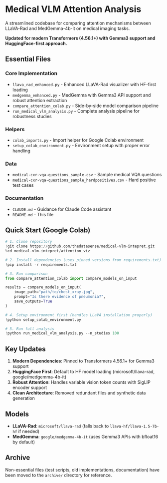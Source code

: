 # Medical VLM Attention Analysis

A streamlined codebase for comparing attention mechanisms between LLaVA-Rad and MedGemma-4b-it on medical imaging tasks.

**Updated for modern Transformers (4.56.1+) with Gemma3 support and HuggingFace-first approach.**

## Essential Files

### Core Implementation
- `llava_rad_enhanced.py` - Enhanced LLaVA-Rad visualizer with HF-first loading
- `medgemma_enhanced.py` - MedGemma with Gemma3 API support and robust attention extraction
- `compare_attention_colab.py` - Side-by-side model comparison pipeline
- `run_medical_vlm_analysis.py` - Complete analysis pipeline for robustness studies

### Helpers
- `colab_imports.py` - Import helper for Google Colab environment
- `setup_colab_environment.py` - Environment setup with proper error handling

### Data
- `medical-cxr-vqa-questions_sample.csv` - Sample medical VQA questions
- `medical-cxr-vqa-questions_sample_hardpositives.csv` - Hard positive test cases

### Documentation
- `CLAUDE.md` - Guidance for Claude Code assistant
- `README.md` - This file

## Quick Start (Google Colab)

```python
# 1. Clone repository
!git clone https://github.com/thedatasense/medical-vlm-intepret.git
%cd medical-vlm-intepret/attention_viz

# 2. Install dependencies (uses pinned versions from requirements.txt)
!pip install -r requirements.txt

# 3. Run comparison
from compare_attention_colab import compare_models_on_input

results = compare_models_on_input(
    image_path="path/to/chest_xray.jpg",
    prompt="Is there evidence of pneumonia?",
    save_outputs=True
)

# 4. Setup environment first (handles LLaVA installation properly)
!python setup_colab_environment.py

# 5. Run full analysis
!python run_medical_vlm_analysis.py --n_studies 100
```

## Key Updates

1. **Modern Dependencies**: Pinned to Transformers 4.56.1+ for Gemma3 support
2. **HuggingFace First**: Default to HF model loading (microsoft/llava-rad, google/medgemma-4b-it)
3. **Robust Attention**: Handles variable vision token counts with SigLIP encoder support
4. **Clean Architecture**: Removed redundant files and synthetic data generation

## Models

- **LLaVA-Rad**: `microsoft/llava-rad` (falls back to `llava-hf/llava-1.5-7b-hf` if needed)
- **MedGemma**: `google/medgemma-4b-it` (uses Gemma3 APIs with bfloat16 by default)

## Archive

Non-essential files (test scripts, old implementations, documentation) have been moved to the `archive/` directory for reference.